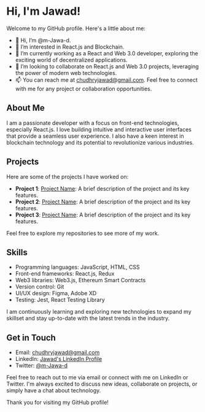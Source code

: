 # Hi, I'm Jawad!

Welcome to my GitHub profile. Here's a little about me:

- 👋 Hi, I’m @m-Jawa-d.
- 👀 I’m interested in React.js and Blockchain.
- 🌱 I’m currently working as a React and Web 3.0 developer, exploring the exciting world of decentralized applications.
- 💞️ I’m looking to collaborate on React.js and Web 3.0 projects, leveraging the power of modern web technologies.
- 📫 You can reach me at chudhryjawad@gmail.com. Feel free to connect with me for any project or collaboration opportunities.

## About Me

I am a passionate developer with a focus on front-end technologies, especially React.js. I love building intuitive and interactive user interfaces that provide a seamless user experience. I also have a keen interest in blockchain technology and its potential to revolutionize various industries.

## Projects

Here are some of the projects I have worked on:

- **Project 1**: [Project Name](link): A brief description of the project and its key features.
- **Project 2**: [Project Name](link): A brief description of the project and its key features.
- **Project 3**: [Project Name](link): A brief description of the project and its key features.

Feel free to explore my repositories to see more of my work.

## Skills

- Programming languages: JavaScript, HTML, CSS
- Front-end frameworks: React.js, Redux
- Web3 libraries: Web3.js, Ethereum Smart Contracts
- Version control: Git
- UI/UX design: Figma, Adobe XD
- Testing: Jest, React Testing Library

I am continuously learning and exploring new technologies to expand my skillset and stay up-to-date with the latest trends in the industry.

## Get in Touch

- Email: chudhryjawad@gmail.com
- LinkedIn: [Jawad's LinkedIn Profile](https://www.linkedin.com/in/jawad/)
- Twitter: [@m-Jawa-d](https://twitter.com/m-Jawa-d)

Feel free to reach out to me via email or connect with me on LinkedIn or Twitter. I'm always excited to discuss new ideas, collaborate on projects, or simply have a chat about technology.

Thank you for visiting my GitHub profile!
